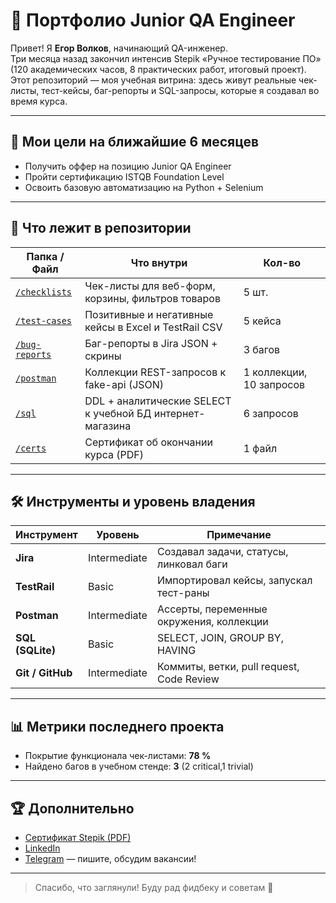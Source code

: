 # 👋 Портфолио Junior QA Engineer

Привет! Я **Егор Волков**, начинающий QA-инженер.  
Три месяца назад закончил интенсив Stepik «Ручное тестирование ПО» (120 академических часов, 8 практических работ, итоговый проект).  
Этот репозиторий — моя учебная витрина: здесь живут реальные чек-листы, тест-кейсы, баг-репорты и SQL-запросы, которые я создавал во время курса.

---

## 🎯 Мои цели на ближайшие 6 месяцев
- Получить оффер на позицию Junior QA Engineer   
- Пройти сертификацию ISTQB Foundation Level  
- Освоить базовую автоматизацию на Python + Selenium  

---

## 📂 Что лежит в репозитории

| Папка / Файл | Что внутри | Кол-во |
|--------------|------------|--------|
| [`/checklists`](checklists) | Чек-листы для веб-форм, корзины, фильтров товаров | 5 шт. |
| [`/test-cases`](test-cases/) | Позитивные и негативные кейсы в Excel и TestRail CSV | 5 кейса |
| [`/bug-reports`](bug-reports/) | Баг-репорты в Jira JSON + скрины | 3 багов |
| [`/postman`](postman/) | Коллекции REST-запросов к fake-api (JSON) | 1 коллекции, 10 запросов |
| [`/sql`](sql/) | DDL + аналитические SELECT к учебной БД интернет-магазина | 6 запросов |
| [`/certs`](certs/) | Сертификат об окончании курса (PDF) | 1 файл |

---

## 🛠️ Инструменты и уровень владения

| Инструмент | Уровень | Примечание |
|-----------|---------|------------|
| **Jira** | Intermediate | Создавал задачи, статусы, линковал баги |
| **TestRail** | Basic | Импортировал кейсы, запускал тест-раны |
| **Postman** | Intermediate | Ассерты, переменные окружения, коллекции |
| **SQL (SQLite)** | Basic | SELECT, JOIN, GROUP BY, HAVING |
| **Git / GitHub** | Intermediate | Коммиты, ветки, pull request, Code Review |

---

## 📊 Метрики последнего проекта

- Покрытие функционала чек-листами: **78 %**  
- Найдено багов в учебном стенде: **3** (2 critical,1 trivial)  
 
---

## 🏆 Дополнительно
- [Сертификат Stepik (PDF)](certs/stepik-certificate-171826-2c024a9.pdf)  
- [LinkedIn](https://linkedin.com/in/egor-volkov-299279377)  
- [Telegram](https://t.me/egorka3901) — пишите, обсудим вакансии!  

---

> Спасибо, что заглянули! Буду рад фидбеку и советам 💬
